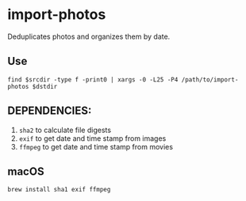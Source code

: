 # import-photos

Deduplicates photos and organizes them by date.

## Use

```
find $srcdir -type f -print0 | xargs -0 -L25 -P4 /path/to/import-photos $dstdir
```

## DEPENDENCIES:

1. `sha2` to calculate file digests
1. `exif` to get date and time stamp from images
1. `ffmpeg` to get date and time stamp from movies

## macOS

```
brew install sha1 exif ffmpeg
```
